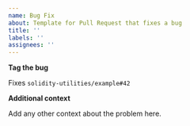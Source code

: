 ```yaml
---
name: Bug Fix
about: Template for Pull Request that fixes a bug
title: ''
labels: ''
assignees: ''
---
```



**Tag the bug**


Fixes `solidity-utilities/example#42`


**Additional context**


Add any other context about the problem here.
